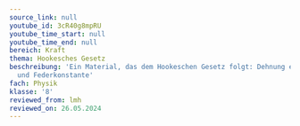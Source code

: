 ```yaml
---
source_link: null
youtube_id: 3cR40g8mpRU
youtube_time_start: null
youtube_time_end: null
bereich: Kraft
thema: Hookesches Gesetz
beschreibung: 'Ein Material, das dem Hookeschen Gesetz folgt: Dehnung einer Feder
  und Federkonstante'
fach: Physik
klasse: '8'
reviewed_from: lmh
reviewed_on: 26.05.2024
---
```

